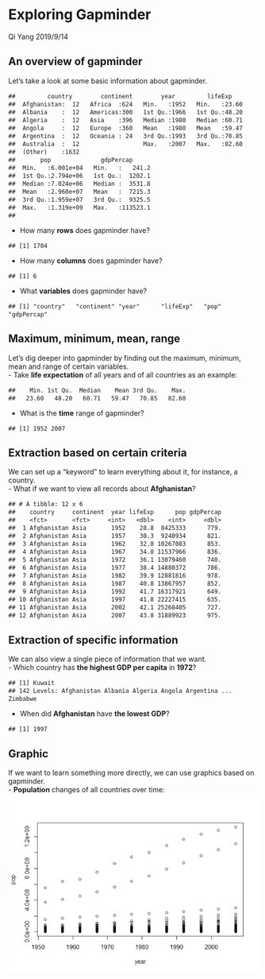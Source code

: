 Exploring Gapminder
================
Qi Yang
2019/9/14

## An overview of gapminder

Let’s take a look at some basic information about gapminder.

    ##         country        continent        year         lifeExp     
    ##  Afghanistan:  12   Africa  :624   Min.   :1952   Min.   :23.60  
    ##  Albania    :  12   Americas:300   1st Qu.:1966   1st Qu.:48.20  
    ##  Algeria    :  12   Asia    :396   Median :1980   Median :60.71  
    ##  Angola     :  12   Europe  :360   Mean   :1980   Mean   :59.47  
    ##  Argentina  :  12   Oceania : 24   3rd Qu.:1993   3rd Qu.:70.85  
    ##  Australia  :  12                  Max.   :2007   Max.   :82.60  
    ##  (Other)    :1632                                                
    ##       pop              gdpPercap       
    ##  Min.   :6.001e+04   Min.   :   241.2  
    ##  1st Qu.:2.794e+06   1st Qu.:  1202.1  
    ##  Median :7.024e+06   Median :  3531.8  
    ##  Mean   :2.960e+07   Mean   :  7215.3  
    ##  3rd Qu.:1.959e+07   3rd Qu.:  9325.5  
    ##  Max.   :1.319e+09   Max.   :113523.1  
    ## 

  - How many **rows** does gapminder have?

<!-- end list -->

    ## [1] 1704

  - How many **columns** does gapminder have?

<!-- end list -->

    ## [1] 6

  - What **variables** does gapminder have?

<!-- end list -->

    ## [1] "country"   "continent" "year"      "lifeExp"   "pop"       "gdpPercap"

## Maximum, minimum, mean, range

Let’s dig deeper into gapminder by finding out the maximum, minimum,
mean and range of certain variables.  
\- Take **life expectation** of all years and of all countries as an
example:

    ##    Min. 1st Qu.  Median    Mean 3rd Qu.    Max. 
    ##   23.60   48.20   60.71   59.47   70.85   82.60

  - What is the **time** range of gapminder?

<!-- end list -->

    ## [1] 1952 2007

## Extraction based on certain criteria

We can set up a “keyword” to learn everything about it, for instance, a
country.  
\- What if we want to view all records about **Afghanistan**?

    ## # A tibble: 12 x 6
    ##    country     continent  year lifeExp      pop gdpPercap
    ##    <fct>       <fct>     <int>   <dbl>    <int>     <dbl>
    ##  1 Afghanistan Asia       1952    28.8  8425333      779.
    ##  2 Afghanistan Asia       1957    30.3  9240934      821.
    ##  3 Afghanistan Asia       1962    32.0 10267083      853.
    ##  4 Afghanistan Asia       1967    34.0 11537966      836.
    ##  5 Afghanistan Asia       1972    36.1 13079460      740.
    ##  6 Afghanistan Asia       1977    38.4 14880372      786.
    ##  7 Afghanistan Asia       1982    39.9 12881816      978.
    ##  8 Afghanistan Asia       1987    40.8 13867957      852.
    ##  9 Afghanistan Asia       1992    41.7 16317921      649.
    ## 10 Afghanistan Asia       1997    41.8 22227415      635.
    ## 11 Afghanistan Asia       2002    42.1 25268405      727.
    ## 12 Afghanistan Asia       2007    43.8 31889923      975.

## Extraction of specific information

We can also view a single piece of information that we want.  
\- Which country has **the highest GDP per capita** in **1972**?

    ## [1] Kuwait
    ## 142 Levels: Afghanistan Albania Algeria Angola Argentina ... Zimbabwe

  - When did **Afghanistan** have **the lowest GDP**?

<!-- end list -->

    ## [1] 1997

## Graphic

If we want to learn something more directly, we can use graphics based
on gapminder.  
\- **Population** changes of all countries over time:  
![](hw01_gapminder_files/figure-gfm/unnamed-chunk-11-1.png)<!-- -->

